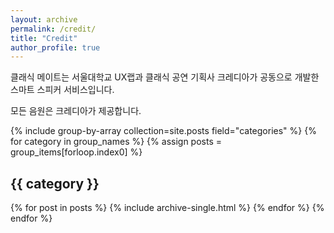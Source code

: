 ```yaml
---
layout: archive
permalink: /credit/
title: "Credit"
author_profile: true
---
```


클래식 메이트는 서울대학교 UX랩과 클래식 공연 기획사 크레디아가 공동으로 개발한 스마트 스피커 서비스입니다. 

모든 음원은 크레디아가 제공합니다.

{% include group-by-array collection=site.posts field="categories" %}
{% for category in group_names %}
  {% assign posts = group_items[forloop.index0] %}
  <h2 id="{{ category | slugify }}" class="archive__subtitle">{{ category }}</h2>
  {% for post in posts %}
    {% include archive-single.html %}
  {% endfor %}
{% endfor %}
